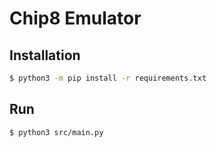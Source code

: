# Chip8 Emulator

## Installation

```bash
$ python3 -m pip install -r requirements.txt
```

## Run

```bash
$ python3 src/main.py
```